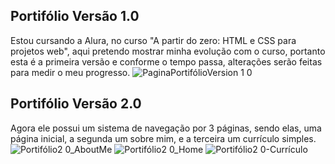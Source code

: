 ## Portifólio Versão 1.0

Estou cursando a Alura, no curso "A partir do zero: HTML e CSS para projetos web", aqui pretendo mostrar minha evolução com o curso, portanto esta é a primeira versão e conforme o tempo passa, alterações serão feitas para medir o meu progresso.
![PaginaPortifólioVersion 1 0](https://github.com/gustavkeller-23/Portifolio.version1.0_CursoAlura.html/assets/124906037/dcb95e58-3f9b-4f6f-88b5-2119cd3bf3e8)

## Portifólio Versão 2.0

Agora ele possui um sistema de navegação por 3 páginas, sendo elas, uma página inicial, a segunda um sobre mim, e a terceira um currículo simples.
![Portifólio2 0_AboutMe](https://github.com/gustavkeller-23/Portifolio.version1.0_CursoAlura.html/assets/124906037/b4145b4e-e2c4-47d1-88a2-6c12e8634b8a)
![Portifólio2 0_Home](https://github.com/gustavkeller-23/Portifolio.version1.0_CursoAlura.html/assets/124906037/993e02e3-ae72-443c-a7b3-0492365b8284)
![Portifólio2 0-Currículo](https://github.com/gustavkeller-23/Portifolio.version1.0_CursoAlura.html/assets/124906037/7ceaeb73-28f4-4fb6-885d-2c755178684b)
